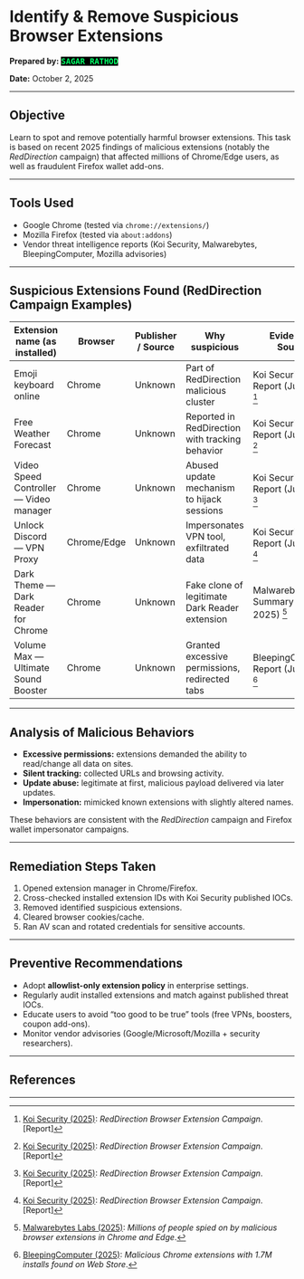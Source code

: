 # Identify & Remove Suspicious Browser Extensions

**Prepared by:** <span style="color:#00ff66; font-weight:800; font-family:'Hack', 'DejaVu Sans Mono', monospace;background:#000">SAGAR RATHOD</span>

**Date:** October 2, 2025

---

## Objective
Learn to spot and remove potentially harmful browser extensions. This task is based on recent 2025 findings of malicious extensions (notably the *RedDirection* campaign) that affected millions of Chrome/Edge users, as well as fraudulent Firefox wallet add-ons.

---

## Tools Used
- Google Chrome (tested via `chrome://extensions/`)  
- Mozilla Firefox (tested via `about:addons`)  
- Vendor threat intelligence reports (Koi Security, Malwarebytes, BleepingComputer, Mozilla advisories)

---

## Suspicious Extensions Found (RedDirection Campaign Examples)

| Extension name (as installed) | Browser | Publisher / Source | Why suspicious | Evidence / Source | Action Taken |
|-------------------------------|----------|-------------------|----------------|------------------|--------------|
| Emoji keyboard online         | Chrome   | Unknown            | Part of RedDirection malicious cluster | Koi Security Report (Jul 2025) [^1] | Removed |
| Free Weather Forecast         | Chrome   | Unknown            | Reported in RedDirection with tracking behavior | Koi Security Report (Jul 2025) [^1] | Removed |
| Video Speed Controller — Video manager | Chrome | Unknown | Abused update mechanism to hijack sessions | Koi Security Report (Jul 2025) [^1] | Removed |
| Unlock Discord — VPN Proxy    | Chrome/Edge | Unknown | Impersonates VPN tool, exfiltrated data | Koi Security Report (Jul 2025) [^1] | Removed |
| Dark Theme — Dark Reader for Chrome | Chrome | Unknown | Fake clone of legitimate Dark Reader extension | Malwarebytes Summary (Jul 2025) [^2] | Removed |
| Volume Max — Ultimate Sound Booster | Chrome | Unknown | Granted excessive permissions, redirected tabs | BleepingComputer Report (Jul 2025) [^3] | Removed |

---

## Analysis of Malicious Behaviors
- **Excessive permissions:** extensions demanded the ability to read/change all data on sites.  
- **Silent tracking:** collected URLs and browsing activity.  
- **Update abuse:** legitimate at first, malicious payload delivered via later updates.  
- **Impersonation:** mimicked known extensions with slightly altered names.  

These behaviors are consistent with the *RedDirection* campaign and Firefox wallet impersonator campaigns.  

---

## Remediation Steps Taken
1. Opened extension manager in Chrome/Firefox.  
2. Cross-checked installed extension IDs with Koi Security published IOCs.  
3. Removed identified suspicious extensions.  
4. Cleared browser cookies/cache.  
5. Ran AV scan and rotated credentials for sensitive accounts.  

---

## Preventive Recommendations
- Adopt **allowlist-only extension policy** in enterprise settings.  
- Regularly audit installed extensions and match against published threat IOCs.  
- Educate users to avoid “too good to be true” tools (free VPNs, boosters, coupon add-ons).  
- Monitor vendor advisories (Google/Microsoft/Mozilla + security researchers).  

---

## References
[^1]: [Koi Security (2025)](https://www.koi.security/blog/google-and-microsoft-trusted-them-2-3-million-users-installed-them-they-were-malware): *RedDirection Browser Extension Campaign*. [Report]  
[^2]: [Malwarebytes Labs (2025)](https://www.malwarebytes.com/blog/news/2025/07/millions-of-people-spied-on-by-malicious-browser-extensions-in-chrome-and-edge): *Millions of people spied on by malicious browser extensions in Chrome and Edge*.  
[^3]: [BleepingComputer (2025)](https://www.bleepingcomputer.com/news/security/malicious-chrome-extensions-with-17m-installs-found-on-web-store/): *Malicious Chrome extensions with 1.7M installs found on Web Store*.  

---